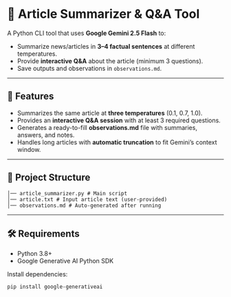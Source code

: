 # 📰 Article Summarizer & Q&A Tool  

A Python CLI tool that uses **Google Gemini 2.5 Flash** to:  
- Summarize news/articles in **3–4 factual sentences** at different temperatures.  
- Provide **interactive Q&A** about the article (minimum 3 questions).  
- Save outputs and observations in `observations.md`.  

---

## 🚀 Features
- Summarizes the same article at **three temperatures** (0.1, 0.7, 1.0).  
- Provides an **interactive Q&A session** with at least 3 required questions.  
- Generates a ready-to-fill **observations.md** file with summaries, answers, and notes.  
- Handles long articles with **automatic truncation** to fit Gemini’s context window.  

---

## 📂 Project Structure
```week-4/
│── article_summarizer.py # Main script
│── article.txt # Input article text (user-provided)
│── observations.md # Auto-generated after running
```

---

## 🛠️ Requirements
- Python 3.8+  
- Google Generative AI Python SDK  

Install dependencies:
```bash
pip install google-generativeai
